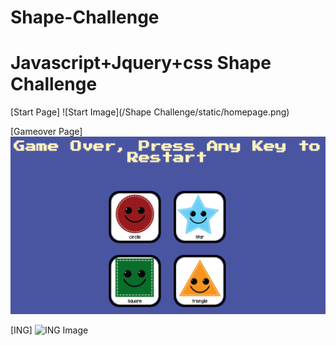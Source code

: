 # Shape-Challenge
# Javascript+Jquery+css Shape Challenge


[Start Page]
![Start Image](/Shape Challenge/static/homepage.png)

[Gameover Page]
![Gameover Image](gameover.png)

[ING]
![ING Image](./static/proc.png)
